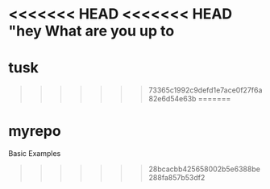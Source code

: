 <<<<<<< HEAD
<<<<<<< HEAD
"hey What are you up to
=======
# tusk
>>>>>>> 73365c1992c9defd1e7ace0f27f6a82e6d54e63b
=======
# myrepo
Basic Examples
>>>>>>> 28bcacbb425658002b5e6388be288fa857b53df2
